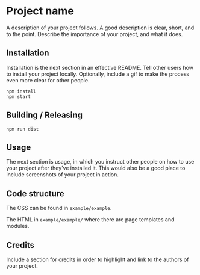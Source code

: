 # Project name
A description of your project follows. A good description is clear, short, and to the point. Describe the importance of your project, and what it does.



## Installation
Installation is the next section in an effective README. Tell other users how to install your project locally. Optionally, include a gif to make the process even more clear for other people.

```
npm install
npm start
```

## Building / Releasing
```
npm run dist
```


## Usage
The next section is usage, in which you instruct other people on how to use your project after they’ve installed it. This would also be a good place to include screenshots of your project in action.



## Code structure
The CSS can be found in `example/example`.

The HTML in `example/example/` where there are page templates and modules.



## Credits
Include a section for credits in order to highlight and link to the authors of your project.
